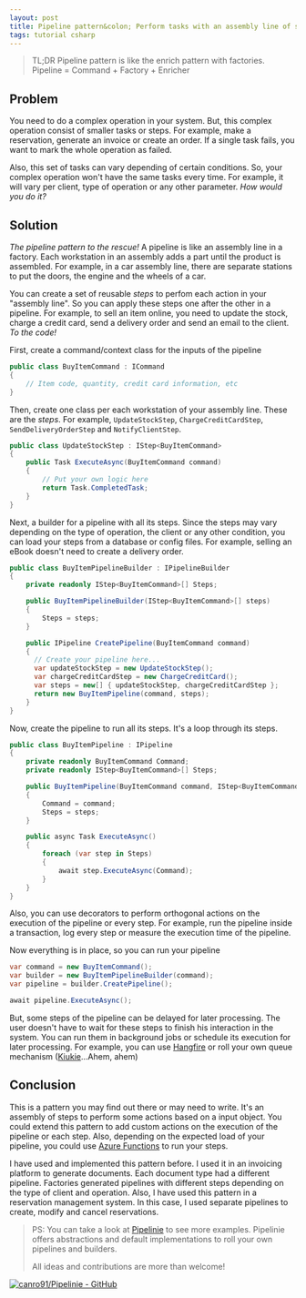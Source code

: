 ```yaml
---
layout: post
title: Pipeline pattern&colon; Perform tasks with an assembly line of steps
tags: tutorial csharp
---
```


> TL;DR Pipeline pattern is like the enrich pattern with factories. Pipeline = Command + Factory + Enricher

## Problem

You need to do a complex operation in your system. But, this complex operation consist of smaller tasks or steps. For example, make a reservation, generate an invoice or create an order. If a single task fails, you want to mark the whole operation as failed. 

Also, this set of tasks can vary depending of certain conditions. So, your complex operation won't have the same tasks every time. For example, it will vary per client, type of operation or any other parameter. _How would you do it?_

## Solution

_The pipeline pattern to the rescue!_ A pipeline is like an assembly line in a factory. Each workstation in an assembly adds a part until the product is assembled. For example, in a car assembly line, there are separate stations to put the doors, the engine and the wheels of a car.

You can create a set of reusable _steps_ to perfom each action in your "assembly line". So you can apply these steps one after the other in a pipeline. For example, to sell an item online, you need to update the stock, charge a credit card, send a delivery order and send an email to the client. _To the code!_

First, create a command/context class for the inputs of the pipeline

```csharp
public class BuyItemCommand : ICommand
{
    // Item code, quantity, credit card information, etc
}
```

Then, create one class per each workstation of your assembly line. These are the _steps_. For example, `UpdateStockStep`, `ChargeCreditCardStep`, `SendDeliveryOrderStep` and `NotifyClientStep`.

```csharp
public class UpdateStockStep : IStep<BuyItemCommand>
{
    public Task ExecuteAsync(BuyItemCommand command)
    {
        // Put your own logic here
        return Task.CompletedTask;
    }
}
```
    
Next, a builder for a pipeline with all its steps. Since the steps may vary depending on the type of operation, the client or any other condition, you can load your steps from a database or config files. For example, selling an eBook doesn't need to create a delivery order.

```csharp
public class BuyItemPipelineBuilder : IPipelineBuilder
{
    private readonly IStep<BuyItemCommand>[] Steps;

    public BuyItemPipelineBuilder(IStep<BuyItemCommand>[] steps)
    {
        Steps = steps;
    }

    public IPipeline CreatePipeline(BuyItemCommand command)
    {
      // Create your pipeline here...
      var updateStockStep = new UpdateStockStep();
      var chargeCreditCardStep = new ChargeCreditCard();
      var steps = new[] { updateStockStep, chargeCreditCardStep };
      return new BuyItemPipeline(command, steps);
    }
}
```

Now, create the pipeline to run all its steps. It's a loop through its steps.

```csharp
public class BuyItemPipeline : IPipeline
{
    private readonly BuyItemCommand Command;
    private readonly IStep<BuyItemCommand>[] Steps;

    public BuyItemPipeline(BuyItemCommand command, IStep<BuyItemCommand>[] steps)
    {
        Command = command;
        Steps = steps;
    }

    public async Task ExecuteAsync()
    {
        foreach (var step in Steps)
        {
            await step.ExecuteAsync(Command);
        }
    }
}
```
    
Also, you can use decorators to perform orthogonal actions on the execution of the pipeline or every step. For example, run the pipeline inside a transaction, log every step or measure the execution time of the pipeline.

Now everything is in place, so you can run your pipeline

```csharp
var command = new BuyItemCommand();
var builder = new BuyItemPipelineBuilder(command);
var pipeline = builder.CreatePipeline();

await pipeline.ExecuteAsync();
```

But, some steps of the pipeline can be delayed for later processing. The user doesn't have to wait for these steps to finish his interaction in the system. You can run them in background jobs or schedule its execution for later processing. For example, you can use [Hangfire](https://github.com/HangfireIO/Hangfire) or roll your own queue mechanism ([Kiukie](https://github.com/canro91/Kiukie)...Ahem, ahem)

## Conclusion

This is a pattern you may find out there or may need to write. It's an assembly of steps to perform some actions based on a input object. You could extend this pattern to add custom actions on the execution of the pipeline or each step. Also, depending on the expected load of your pipeline, you could use [Azure Functions](https://docs.microsoft.com/en-us/azure/azure-functions/functions-overview) to run your steps.

I have used and implemented this pattern before. I used it in an invoicing platform to generate documents. Each document type had a different pipeline. Factories generated pipelines with different steps depending on the type of client and operation. Also, I have used this pattern in a reservation management system. In this case, I used separate pipelines to create, modify and cancel reservations.

> PS: You can take a look at [Pipelinie](https://github.com/canro91/Pipelinie) to see more examples. Pipelinie offers abstractions and default implementations to roll your own pipelines and builders.
>
> All ideas and contributions are more than welcome!

[![canro91/Pipelinie - GitHub](https://gh-card.dev/repos/canro91/Pipelinie.svg)](https://github.com/canro91/Pipelinie)